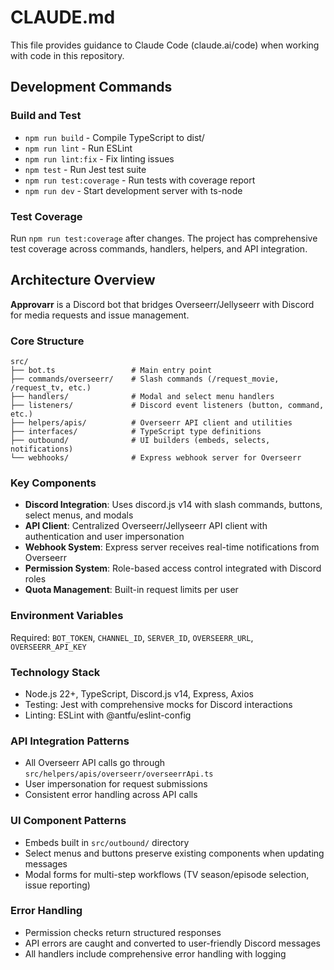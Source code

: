 # CLAUDE.md

This file provides guidance to Claude Code (claude.ai/code) when working with code in this repository.

## Development Commands

### Build and Test
- `npm run build` - Compile TypeScript to dist/
- `npm run lint` - Run ESLint
- `npm run lint:fix` - Fix linting issues
- `npm test` - Run Jest test suite
- `npm run test:coverage` - Run tests with coverage report
- `npm run dev` - Start development server with ts-node

### Test Coverage
Run `npm run test:coverage` after changes. The project has comprehensive test coverage across commands, handlers, helpers, and API integration.

## Architecture Overview

**Approvarr** is a Discord bot that bridges Overseerr/Jellyseerr with Discord for media requests and issue management.

### Core Structure
```
src/
├── bot.ts                 # Main entry point
├── commands/overseerr/    # Slash commands (/request_movie, /request_tv, etc.)
├── handlers/              # Modal and select menu handlers
├── listeners/             # Discord event listeners (button, command, etc.)
├── helpers/apis/          # Overseerr API client and utilities
├── interfaces/            # TypeScript type definitions
├── outbound/              # UI builders (embeds, selects, notifications)
└── webhooks/              # Express webhook server for Overseerr
```

### Key Components

- **Discord Integration**: Uses discord.js v14 with slash commands, buttons, select menus, and modals
- **API Client**: Centralized Overseerr/Jellyseerr API client with authentication and user impersonation
- **Webhook System**: Express server receives real-time notifications from Overseerr
- **Permission System**: Role-based access control integrated with Discord roles
- **Quota Management**: Built-in request limits per user

### Environment Variables
Required: `BOT_TOKEN`, `CHANNEL_ID`, `SERVER_ID`, `OVERSEERR_URL`, `OVERSEERR_API_KEY`

### Technology Stack
- Node.js 22+, TypeScript, Discord.js v14, Express, Axios
- Testing: Jest with comprehensive mocks for Discord interactions
- Linting: ESLint with @antfu/eslint-config

### API Integration Patterns
- All Overseerr API calls go through `src/helpers/apis/overseerr/overseerrApi.ts`
- User impersonation for request submissions
- Consistent error handling across API calls

### UI Component Patterns
- Embeds built in `src/outbound/` directory
- Select menus and buttons preserve existing components when updating messages
- Modal forms for multi-step workflows (TV season/episode selection, issue reporting)

### Error Handling
- Permission checks return structured responses
- API errors are caught and converted to user-friendly Discord messages
- All handlers include comprehensive error handling with logging
